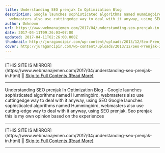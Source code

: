 ```yaml
---
title: Understanding SEO prenjak In Optimization Blog
description: Google launches sophisticated algorithms named Hummingbird,
  webmasters also use cuttingedge way to deal with it anyway, using SEO
author: Unknown
url: https://www.webmanajemen.com/2017/04/understanding-seo-prenjak-in.html
date: 2017-04-11T09:26:03+07:00
updated: 2017-04-11T02:26:00.000Z
thumbnail: http://juragancipir.com/wp-content/uploads/2013/12/Seo-Prenjak-300x240.jpg
cover: http://juragancipir.com/wp-content/uploads/2013/12/Seo-Prenjak-300x240.jpg
---
```


<hr/> [THIS SITE IS MIRROR](https://www.webmanajemen.com/2017/04/understanding-seo-prenjak-in.html) || <a href="https://www.webmanajemen.com/2017/04/understanding-seo-prenjak-in.html" rel="follow" class="button" id="read-more">Skip to Full Contents (Read More)</a> <hr/> Understanding SEO prenjak In Optimization Blog - Google launches sophisticated algorithms named Hummingbird, webmasters also use cuttingedge way to deal with it anyway, using SEO Google launches sophisticated algorithms named Hummingbird, webmasters also use cutting-edge way to deal with it anyway, using SEO prenjak. Seo prenjak this is my own opinion based on the experiences  <hr/> [THIS SITE IS MIRROR](https://www.webmanajemen.com/2017/04/understanding-seo-prenjak-in.html) || <a href="https://www.webmanajemen.com/2017/04/understanding-seo-prenjak-in.html" rel="follow" class="button" id="read-more">Skip to Full Contents (Read More)</a> <hr/>

<!--<script>document.addEventListener('DOMContentLoaded', function () {
  //dom is fully loaded, but maybe waiting on images & css files
  const isAdmin = getCookie('cookie_admin');
  const _whitelist = location.host.includes('dimaslanjaka12');
  if (!isAdmin) {
    if (_whitelist) location.replace('https://www.webmanajemen.com/2017/04/understanding-seo-prenjak-in.html');
    console.log("you aren't admin");
  } else {
    console.log('you are admin');
  }
});

/**
 * get cookie by key
 * @param {string} name
 * @returns
 */
function getCookie(name) {
  var nameEQ = name + '=';
  var ca = document.cookie.split(';');
  for (var i = 0; i < ca.length; i++) {
    var c = ca[i];
    while (c.charAt(0) == ' ') c = c.substring(1, c.length);
    if (c.indexOf(nameEQ) == 0) return c.substring(nameEQ.length, c.length);
  }
  return null;
}
</script>-->